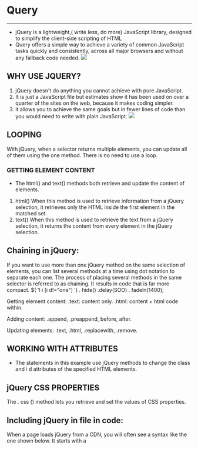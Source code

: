 # Query
-------
- jQuery is a lightweight,( write less, do more) JavaScript library, designed to simplify the client-side scripting of HTML
- Query offers a simple way to achieve a variety of common JavaScript tasks quickly and consistently, across all major browsers and without any fallback code needed.
![](https://i.morioh.com/2dbf4a3dc1.png
)
## WHY USE JQUERY?
1. jQuery doesn't do anything you cannot achieve with pure JavaScript.
2. It is just a JavaScript file but estimates show it has been used on over a quarter of the sites on the web, because it makes coding simpler. 
3. it allows you to achieve the same goals but in fewer lines of code than you would need to write with plain JavaScript. 
![](https://images.slideplayer.com/24/7397456/slides/slide_5.jpg)

## LOOPING
With jQuery, when a selector returns multiple elements, you can update all of them using the one method. There is no need to use a loop. 

### GETTING ELEMENT CONTENT 
- The  html() and  text() methods both retrieve and update the content of elements. 

1. html() When this method is used to retrieve information from a jQuery selection, it retrieves only the HTML inside the first element in the matched set.
2. text() When this method is used to retrieve the text from a jQuery selection, it returns the content from every element in the jQuery selection.


## Chaining in jQuery:
If you want to use more than one jQuery method on the same selection of elements, you can list several methods at a time using dot notation to separate each one. The process of placing several methods in the same selector is referred to as chaining. It results in code that is far more compact. $( 'l i [i d!="one"] ') . hide() .delay(SOO) . fadeln(1400);

Getting element content:
.text: content only. .html: content + html code within.

Adding content:
.append, .preappend, before, after.

Updating elements:
.text, .html, .replacewith, .remove.

## WORKING WITH ATTRIBUTES
- The statements in this example use jQuery methods to change the class and i d attributes of the specified HTML elements. 

## jQuery CSS PROPERTIES
The . css () method lets you retrieve and set the values of CSS properties. 

## Including jQuery in file in code:
When a page loads jQuery from a CDN, you will often see a syntax like the one shown below. It starts with a <script> tag that tries to load the jQuery file from the CDN. But note that the URL for the script starts with two forward slashes (not http:). This is known as a protocol relative URL. If the user is looking at the current page through https, then they will not see an error that tells them there are unsecure items on the page. The position of <script> elements can affect how quickly a web page seems to load.

## Plugins in jQuery:
Plugins are scripts that extend the functionality of the jQuery library. Hundreds have been written and are available for you to use. Plugins are written so that new methods extend the jQuery object and can, therefore, be used on a jQuery selection. As long as you know how to do the following with jQuery:




## Pair Programming:
-------------------
- Pair programing is a technique used to foster a collaborative environment while developing key industry skills, and it is used commonly in many agile work environments. pair programming involves two roles:
![](https://miro.medium.com/max/728/1*ttjXOopjcC4gi2JYMh8G3w.png)
- Driver: the programmer who is typing and the only one whose hands are on the keyboard. Manages the text editor, switching files, version control, awriting—code.
- Navigator: uses their words to guide the Driver but does not provide any direct input to the computer.
- Using programming touches on all four skills (speaking, listening, reading and writing): developers explain out loud what the code should do, listen to others’ guidance, read - code that others have written, and write code themselves.

#### The following are reasons why you should do pair programming:
1. Greater efficiency.
2. Engaged collaboration
3. Learning from fellow students.
4. Social skills.
5. Job interview readiness.
6. Work environment readiness.


-----------------------------


[Table Of Content](https://github.com/omarXzain/301-reading-notes)














